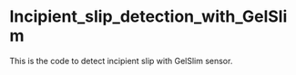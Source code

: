 # Incipient_slip_detection_with_GelSlim

This is the code to detect incipient slip with GelSlim sensor. 
